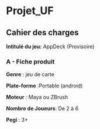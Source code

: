# Projet_UF
## Cahier des charges

**Intitulé du jeu:** AppDeck (Provisoire)

### A - Fiche produit

**Genre** : jeu de carte 

**Plate-forme** :Portable (android)

**Moteur** : Maya ou ZBrush

**Nombre de Joueurs**: De 2 à 6

**Pegi** : 3+

